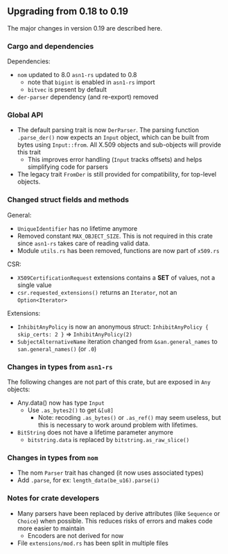 ## Upgrading from 0.18 to 0.19

The major changes in version 0.19 are described here.

### Cargo and dependencies

Dependencies:

- `nom` updated to 8.0 `asn1-rs` updated to 0.8
	- note that `bigint` is enabled in `asn1-rs` import
	- `bitvec` is present by default
- `der-parser` dependency (and re-export) removed

### Global API

- The default parsing trait is now `DerParser`. The parsing function `.parse_der()` now expects an `Input` object, which can be built from bytes using `Input::from`. All X.509 objects and sub-objects will provide this trait
	+ This improves error handling (`Input` tracks offsets) and helps simplifying code for parsers
- The legacy trait `FromDer` is still provided for compatibility, for top-level objects.

### Changed struct fields and methods

General:
- `UniqueIdentifier` has no lifetime anymore
- Removed constant `MAX_OBJECT_SIZE`. This is not required in this crate since `asn1-rs` takes care of reading valid data.
- Module `utils.rs` has been removed, functions are now part of `x509.rs`

CSR:
- `X509CertificationRequest` extensions contains a **SET** of values, not a single value
- `csr.requested_extensions()` returns an `Iterator`, not an `Option<Iterator>`

Extensions:

- `InhibitAnyPolicy` is now an anonymous struct:
`InhibitAnyPolicy { skip_certs: 2 }` => `InhibitAnyPolicy(2)`
- `SubjectAlternativeName` iteration changed from `&san.general_names` to `san.general_names()` (or `.0`)

### Changes in types from `asn1-rs`

The following changes are not part of this crate, but are exposed in `Any` objects:

- Any.data() now has type `Input`
	- Use `.as_bytes2()` to get `&[u8]`
		+ Note: recoding `.as_bytes()` or `.as_ref()` may seem useless, but this is necessary to work around problem with lifetimes.
- `BitString` does not have a lifetime parameter anymore
	- `bitstring.data` is replaced by `bitstring.as_raw_slice()`

### Changes in types from `nom`

- The nom `Parser` trait has changed (it now uses associated types)
- Add `.parse`, for ex: `length_data(be_u16).parse(i)`

### Notes for crate developers

- Many parsers have been replaced by derive attributes (like `Sequence` or `Choice`) when possible. This reduces risks of errors and makes code more easier to maintain
	+ Encoders are not derived for now
- File `extensions/mod.rs` has been split in multiple files
